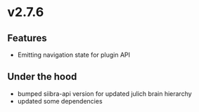 # v2.7.6

## Features

- Emitting navigation state for plugin API

## Under the hood

- bumped siibra-api version for updated julich brain hierarchy
- updated some dependencies
